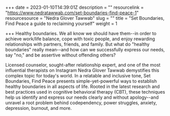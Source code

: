 +++
date = 2023-01-10T14:39:01Z
description = ""
resourcelink = "https://www.nedratawwab.com/set-boundaries-find-peace-1"
resourcesource = "Nedra Glover Tawwab"
slug = ""
title = "Set Boundaries, Find Peace a guide to reclaiming yourself"
weight = 1

+++
Healthy boundaries. We all know we should have them--in order to achieve work/life balance, cope with toxic people, and enjoy rewarding relationships with partners, friends, and family. But what do "healthy boundaries" really mean--and how can we successfully express our needs, say "no," and be assertive without offending others?

Licensed counselor, sought-after relationship expert, and one of the most influential therapists on Instagram Nedra Glover Tawwab demystifies this complex topic for today's world. In a relatable and inclusive tone, Set Boundaries, Find Peace presents simple-yet-powerful ways to establish healthy boundaries in all aspects of life. Rooted in the latest research and best practices used in cognitive behavioral therapy (CBT), these techniques help us identify and express our needs clearly and without apology--and unravel a root problem behind codependency, power struggles, anxiety, depression, burnout, and more.